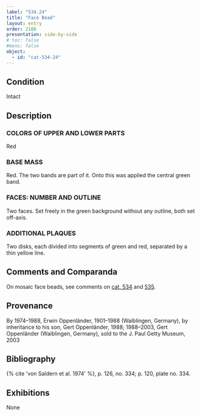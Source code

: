```yaml
---
label: "534.24"
title: "Face Bead"
layout: entry
order: 2180
presentation: side-by-side
# toc: false
#menu: false 
object:
  - id: "cat-534-24"
---
```


## Condition

Intact

## Description

### COLORS OF UPPER AND LOWER PARTS

Red

### BASE MASS

Red. The two bands are part of it. Onto this was applied the central green band.

### FACES: NUMBER AND OUTLINE

Two faces. Set freely in the green background without any outline, both set off-axis.

### ADDITIONAL PLAQUES 

Two disks, each divided into segments of green and red, separated by a thin yellow line.

## Comments and Comparanda

On mosaic face beads, see comments on [cat. 534](/catalogue/cat-534) and [535](/catalogue/cat-535).

## Provenance

By 1974–1988, Erwin Oppenländer, 1901–1988 (Waiblingen, Germany), by inheritance to his son, Gert Oppenländer, 1988; 1988–2003, Gert Oppenländer (Waiblingen, Germany), sold to the J. Paul Getty Museum, 2003

## Bibliography

{% cite 'von Saldern et al. 1974' %}, p. 126, no. 334; p. 120, plate no. 334.

## Exhibitions

None